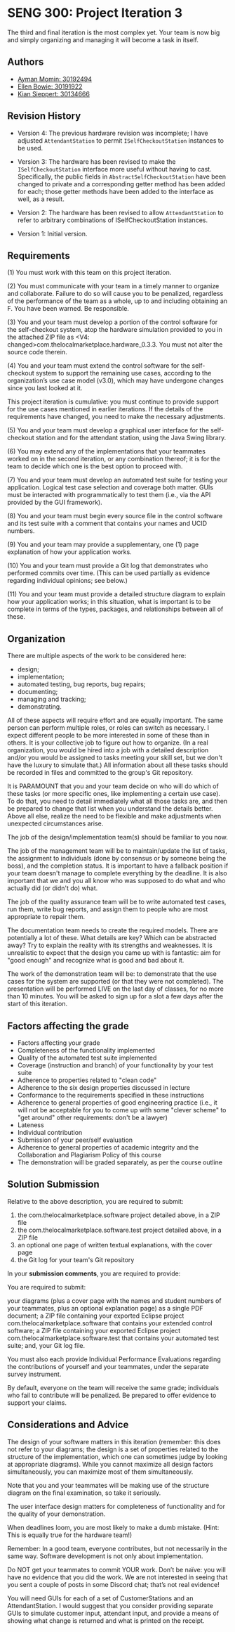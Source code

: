 # SENG 300: Project Iteration 3

The third and final iteration is the most complex yet.  Your team is now big and simply organizing and managing it will become a task in itself.

## Authors
- [Ayman Momin: 30192494](https://github.com/aymanmomin)
- [Ellen Bowie: 30191922](https://github.com/ebeeze1)
- [Kian Sieppert: 30134666](https://github.com/givenn19)

## Revision History
- Version 4: The previous hardware revision was incomplete; I have adjusted `AttendantStation` to permit `ISelfCheckoutStation` instances to be used.

- Version 3: The hardware has been revised to make the `ISelfCheckoutStation` interface more useful without having to cast. Specifically, the public fields in `AbstractSelfCheckoutStation` have been changed to private and a corresponding getter method has been added for each; those getter methods have been added to the interface as well, as a result.

- Version 2: The hardware has been revised to allow `AttendantStation` to refer to arbitrary combinations of   ISelfCheckoutStation   instances.

- Version 1: Initial version.


## Requirements
(1) You must work with this team on this project iteration.

(2) You must communicate with your team in a timely manner to organize and collaborate. Failure to do so will cause you to be penalized, regardless of the performance of the team as a whole, up to and including obtaining an F.  You have been warned.  Be responsible.

(3) You and your team must develop a portion of the control software for the self-checkout system, atop the hardware simulation provided to you in the attached ZIP file as <V4: changed>com.thelocalmarketplace.hardware_0.3.3</V4>. You must not alter the source code therein.

(4) You and your team must extend the control software for the self-checkout system to support the remaining use cases, according to the organization’s use case model (v3.0), which may have undergone changes since you last looked at it.

This project iteration is cumulative: you must continue to provide support for the use cases mentioned in earlier iterations.  If the details of the requirements have changed, you need to make the necessary adjustments.

(5) You and your team must develop a graphical user interface for the self-checkout station and for the attendant station, using the Java Swing library.

(6) You may extend any of the implementations that your teammates worked on in the second iteration, or any combination thereof; it is for the team to decide which one is the best option to proceed with.

(7) You and your team must develop an automated test suite for testing your application. Logical test case selection and coverage both matter.  GUIs must be interacted with programmatically to test them (i.e., via the API provided by the GUI framework).

(8) You and your team must begin every source file in the control software and its test suite with a comment that contains your names and UCID numbers.

(9) You and your team may provide a supplementary, one (1) page explanation of how your application works.

(10) You and your team must provide a Git log that demonstrates who performed commits over time. (This can be used partially as evidence regarding individual opinions; see below.)

(11) You and your team must provide a detailed structure diagram to explain how your application works; in this situation, what is important is to be complete in terms of the types, packages, and relationships between all of these.

## Organization

There are multiple aspects of the work to be considered here:

- design;
- implementation;
- automated testing, bug reports, bug repairs;
- documenting;
- managing and tracking;
- demonstrating.

All of these aspects will require effort and are equally important. The same person can perform multiple roles, or roles can switch as necessary. I expect different people to be more interested in some of these than in others. It is your collective job to figure out how to organize. (In a real organization, you would be hired into a job with a detailed description and/or you would be assigned to tasks meeting your skill set, but we don't have the luxury to simulate that.) All information about all these tasks should be recorded in files and committed to the group's Git repository.

It is PARAMOUNT that you and your team decide on who will do which of these tasks (or more specific ones, like implementing a certain use case). To do that, you need to detail immediately what all those tasks are, and then be prepared to change that list when you understand the details better.  Above all else, realize the need to be flexible and make adjustments when unexpected circumstances arise.

The job of the design/implementation team(s) should be familiar to you now.

The job of the management team will be to maintain/update the list of tasks, the assignment to individuals (done by consensus or by someone being the boss), and the completion status. It is important to have a fallback position if your team doesn't manage to complete everything by the deadline. It is also important that we and you all know who was supposed to do what and who actually did (or didn't do) what.

The job of the quality assurance team will be to write automated test cases, run them, write bug reports, and assign them to people who are most appropriate to repair them.

The documentation team needs to create the required models. There are potentially a lot of these. What details are key? Which can be abstracted away? Try to explain the reality with its strengths and weaknesses. It is unrealistic to expect that the design you came up with is fantastic: aim for "good enough" and recognize what is good and bad about it.

The work of the demonstration team will be: to demonstrate that the use cases for the system are supported (or that they were not completed). The presentation will be performed LIVE on the last day of classes, for no more than 10 minutes.  You will be asked to sign up for a slot a few days after the start of this iteration.

## Factors affecting the grade
- Factors affecting your grade
- Completeness of the functionality implemented
- Quality of the automated test suite implemented
- Coverage (instruction and branch) of your functionality by your test suite
- Adherence to properties related to "clean code"
- Adherence to the six design properties discussed in lecture 
- Conformance to the requirements specified in these instructions
- Adherence to general properties of good engineering practice (i.e., it will not be acceptable for you to come up with some "clever scheme" to "get around" other requirements: don't be a lawyer)
- Lateness
- Individual contribution
- Submission of your peer/self evaluation
- Adherence to general properties of academic integrity and the Collaboration and Plagiarism Policy of this course
- The demonstration will be graded separately, as per the course outline

## Solution Submission
Relative to the above description, you are required to submit:

1. the com.thelocalmarketplace.software project detailed above, in a ZIP file
2. the com.thelocalmarketplace.software.test project detailed above, in a ZIP file
3. an optional one page of written textual explanations, with the cover page
4. the Git log for your team's Git repository


In your **submission comments**, you are required to provide:

You are required to submit:

your diagrams (plus a cover page with the names and student numbers of your teammates, plus an optional explanation page) as a single PDF document;
a ZIP file containing your exported Eclipse project com.thelocalmarketplace.software that contains your extended control software;
a ZIP file containing your exported Eclipse project com.thelocalmarketplace.software.test that contains your automated test suite; and,
your Git log file.    
    
You must also each provide Individual Performance Evaluations regarding the contributions of yourself and your teammates, under the separate survey instrument. 

By default, everyone on the team will receive the same grade; individuals who fail to contribute will be penalized.  Be prepared to offer evidence to support your claims.


## Considerations and Advice

The design of your software matters in this iteration (remember: this does not refer to your diagrams; the design is a set of properties related to the structure of the implementation, which one can sometimes judge by looking at appropriate diagrams).  While you cannot maximize all design factors simultaneously, you can maximize most of them simultaneously.

Note that you and your teammates will be making use of the structure diagram on the final examination, so take it seriously.

The user interface design matters for completeness of functionality and for the quality of your demonstration.

When deadlines loom, you are most likely to make a dumb mistake.  (Hint: This is equally true for the hardware team!)

Remember: In a good team, everyone contributes, but not necessarily in the same way.  Software development is not only about implementation.

Do NOT get your teammates to commit YOUR work. Don’t be naïve: you will have no evidence that you did the work.  We are not interested in seeing that you sent a couple of posts in some Discord chat; that’s not real evidence!

You will need GUIs for each of a set of CustomerStations and an AttendantStation.  I would suggest that you consider providing separate GUIs to simulate customer input, attendant input, and provide a means of showing what change is returned and what is printed on the receipt.
